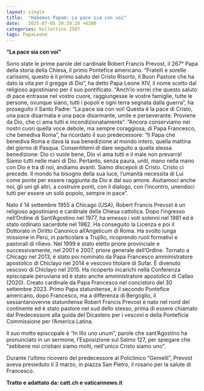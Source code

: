```yaml
---
layout: single
title:  "Habemus Papam: La pace sia con voi"
date:   2025-07-05 20:39:28 +0200
categories: bollettino 2507
tags: PapaLeone
---
```



__“La pace sia con voi”__

Sono state le prime parole del cardinale Robert Francis Prevost, il 267° Papa della storia della Chiesa, il primo Pontefice americano. “Fratelli e sorelle carissimi, questo è il primo saluto del Cristo Risorto, il Buon Pastore che ha dato la vita per il gregge di Dio”, ha detto Papa Leone XIV, il nome scelto dal religioso agostiniano per il suo pontificato. “Anch’io vorrei che questo saluto di pace entrasse nel vostro cuore, raggiungesse le vostre famiglie, tutte le persone, ovunque siano, tutti i popoli e ogni terra segnata dalla guerra”, ha proseguito il Santo Padre: “La pace sia con voi! Questa è la pace di Cristo, una pace disarmata e una pace disarmante, umile e perseverante. Proviene da Dio, che ci ama tutti e incondizionatamente”. “Ancora conserviamo nei nostri cuori quella voce debole, ma sempre coraggiosa, di Papa Francesco, che benediva Roma”, ha ricordato il suo predecessore: “Il Papa che benediva Roma e dava la sua benedizione al mondo intero, quella mattina del giorno di Pasqua. Consentitemi di dare seguito a quella stessa benedizione: Dio ci vuole bene, Dio vi ama tutti e il male non prevarrà! Siamo tutti nelle mani di Dio. Pertanto, senza paura, uniti, mano nella mano con Dio e tra di noi, andiamo avanti. Siamo discepoli di Cristo. Cristo ci precede. Il mondo ha bisogno della sua luce, l’umanità necessita di Lui come ponte per essere raggiunta da Dio e dal suo amore. Aiutiamoci anche noi, gli uni gli altri, a costruire ponti, con il dialogo, con l’incontro, unendoci tutti per essere un solo popolo, sempre in pace”.

Nato il 14 settembre 1955 a Chicago (USA), Robert Francis Prevost è un religioso agostiniano e cardinale della Chiesa cattolica. Dopo l’ingresso nell’Ordine di Sant’Agostino nel 1977, ha emesso i voti solenni nel 1981 ed è stato ordinato sacerdote nel 1982. Ha conseguito la Licenza e poi il Dottorato in Diritto Canonico all’Angelicum di Roma. Ha svolto lunga missione in Perù, in particolare a Trujillo, ricoprendo ruoli formativi e pastorali di rilievo. Nel 1999 è stato eletto priore provinciale e successivamente, nel 2001 e 2007, priore generale dell’Ordine. Tornato a Chicago nel 2013, è stato poi nominato da Papa Francesco amministratore apostolico di Chiclayo nel 2014 e vescovo titolare di Sufar. È divenuto vescovo di Chiclayo nel 2015. Ha ricoperto incarichi nella Conferenza episcopale peruviana ed è stato anche amministratore apostolico di Callao (2020). Creato cardinale da Papa Francesco nel concistoro del 30 settembre 2023. Primo Papa statunitense, è il secondo Pontefice americano, dopo Francesco, ma a differenza di Bergoglio, il sessantanovenne statunitense Robert Francis Prevost è nato nel nord del continente ed è stato pastore nel sud dello stesso, prima di essere chiamato dal Predecessore alla guida del Dicastero per i vescovi e della Ponteficia Commissione per l’America Latina.

Il suo motto episcopale è “In Illo uno unum”, parole che sant’Agostino ha pronunciato in un sermone, l’Esposizione sul Salmo 127, per spiegare che "sebbene noi cristiani siamo molti, nell'unico Cristo siamo uno".

Durante l’ultimo ricovero del predecessore al Policlinico “Gemelli”, Prevost aveva presieduto il 3 marzo, in piazza San Pietro, 
il rosario per la salute di Francesco.

__Tratto e adattato da: catt.ch e vaticannews.it__

